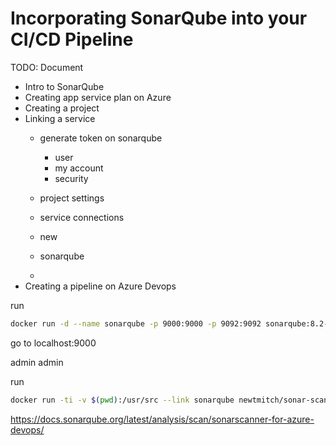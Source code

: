 # Incorporating SonarQube into your CI/CD Pipeline

TODO: 
Document
- Intro to SonarQube
- Creating app service plan on Azure
- Creating a project
- Linking a service
    - generate token on sonarqube
        - user
        - my account
        - security
        
    - project settings
    - service connections
    - new
    - sonarqube
    -
- Creating a pipeline on Azure Devops 


run
```bash
docker run -d --name sonarqube -p 9000:9000 -p 9092:9092 sonarqube:8.2-community
```

go to localhost:9000

admin admin

run
```bash
docker run -ti -v $(pwd):/usr/src --link sonarqube newtmitch/sonar-scanner
```

https://docs.sonarqube.org/latest/analysis/scan/sonarscanner-for-azure-devops/
